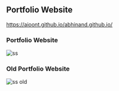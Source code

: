 
## Portfolio Website 

https://aioont.github.io/abhinand.github.io/

### Portfolio Website
![ss](https://github.com/aioont/abhinand.github.io/assets/97335084/37e52956-9ff2-4e6c-9c1d-d83152e9327e)

### Old Portfolio Website
![ss old](https://github.com/aioont/abhinand.github.io/assets/97335084/3f8eb6a4-2843-4e2a-9b58-24c9d94a343c)
